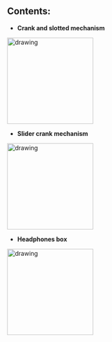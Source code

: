 ## Contents:
* **Crank and slotted mechanism** 
<img src="https://user-images.githubusercontent.com/75319867/115424423-5d606000-a207-11eb-86d6-d5965663598c.png" alt="drawing" width="200" style="width:200px;"/>

* **Slider crank mechanism** 
<img src="https://user-images.githubusercontent.com/75319867/115425532-600f8500-a208-11eb-848a-be7cd0967079.png" alt="drawing" width="200" style="width:200px;"/>

* **Headphones box**
<img src="https://user-images.githubusercontent.com/75319867/115427859-7f0f1680-a20a-11eb-9a44-602d0f57498b.png" alt="drawing" width="250" style="width:200px;"/>
